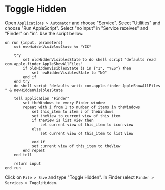 # Toggle Hidden

Open `Applications > Automator` and choose "Service". Select "Utilities" and choose "Run AppleScript". Select "no input" in "Service receives" and "Finder" on "in". Use the script bellow:

```
on run {input, parameters}
	set newHiddenVisiblesState to "YES"

	try
		set oldHiddenVisiblesState to do shell script "defaults read com.apple.finder AppleShowAllFiles"
		if oldHiddenVisiblesState is in {"1", "YES"} then
			set newHiddenVisiblesState to "NO"
		end if
	end try
	do shell script "defaults write com.apple.finder AppleShowAllFiles " & newHiddenVisiblesState

	tell application "Finder"
		set theWindows to every Finder window
		repeat with i from 1 to number of items in theWindows
			set this_item to item i of theWindows
			set theView to current view of this_item
			if theView is list view then
				set current view of this_item to icon view
			else
				set current view of this_item to list view

			end if
			set current view of this_item to theView
		end repeat
	end tell

	return input
end run
```

Click on `File > Save` and type "Toggle Hidden". In Finder select `Finder > Services > ToggleHidden`.
